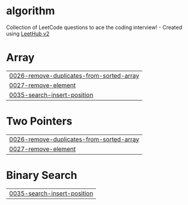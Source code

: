 # algorithm
Collection of LeetCode questions to ace the coding interview! - Created using [LeetHub v2](https://github.com/arunbhardwaj/LeetHub-2.0)


# Array
|  |
| ------- |
| [0026-remove-duplicates-from-sorted-array](https://github.com/yeahjinjeong/algorithm/tree/master/0026-remove-duplicates-from-sorted-array) |
| [0027-remove-element](https://github.com/yeahjinjeong/algorithm/tree/master/0027-remove-element) |
| [0035-search-insert-position](https://github.com/yeahjinjeong/algorithm/tree/master/0035-search-insert-position) |
# Two Pointers
|  |
| ------- |
| [0026-remove-duplicates-from-sorted-array](https://github.com/yeahjinjeong/algorithm/tree/master/0026-remove-duplicates-from-sorted-array) |
| [0027-remove-element](https://github.com/yeahjinjeong/algorithm/tree/master/0027-remove-element) |
# Binary Search
|  |
| ------- |
| [0035-search-insert-position](https://github.com/yeahjinjeong/algorithm/tree/master/0035-search-insert-position) |